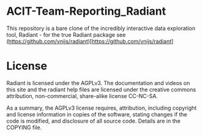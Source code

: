 # ACIT-Team-Reporting_Radiant

This repository is a bare clone of the incredibly interactive data exploration tool, Radiant - for the true Radiant package see (https://github.com/vnijs/radiant)[https://github.com/vnijs/radiant]

# License

Radiant is licensed under the AGPLv3. The documentation and videos on this site and the radiant help files are licensed under the creative commons attribution, non-commercial, share-alike license CC-NC-SA.

As a summary, the AGPLv3 license requires, attribution, including copyright and license information in copies of the software, stating changes if the code is modified, and disclosure of all source code. Details are in the COPYING file.
